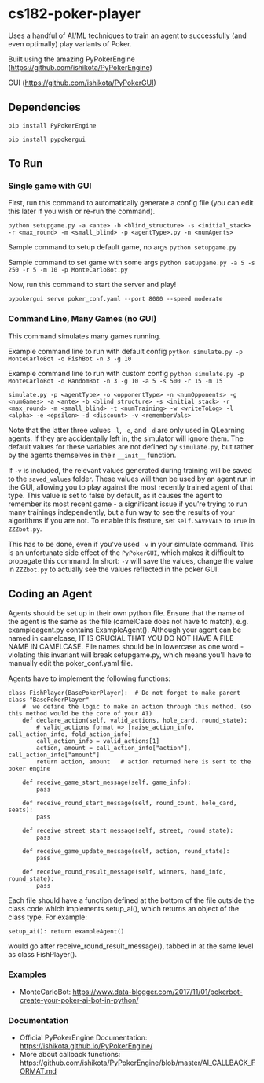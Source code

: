 # cs182-poker-player

Uses a handful of AI/ML techniques to train an agent to successfully (and even optimally) play variants of Poker.

Built using the amazing PyPokerEngine (https://github.com/ishikota/PyPokerEngine)

GUI (https://github.com/ishikota/PyPokerGUI)

## Dependencies
`pip install PyPokerEngine`

`pip install pypokergui`

## To Run
### Single game with GUI
First, run this command to automatically generate a config file (you can edit this later if you wish or re-run the command).

`python setupgame.py -a <ante> -b <blind_structure> -s <initial_stack> -r <max_round> -m <small_blind> -p <agentType>.py -n <numAgents>`

Sample command to setup default game, no args
`python setupgame.py`

Sample command to set game with some args
`python setupgame.py -a 5 -s 250 -r 5 -m 10 -p MonteCarloBot.py`


Now, run this command to start the server and play!

`pypokergui serve poker_conf.yaml --port 8000 --speed moderate`
### Command Line, Many Games (no GUI)
This command simulates many games running.

Example command line to run with default config
`python simulate.py -p MonteCarloBot -o FishBot -n 3 -g 10`

Example command line to run with custom config
`python simulate.py -p MonteCarloBot -o RandomBot -n 3 -g 10 -a 5 -s 500 -r 15 -m 15`

`simulate.py -p <agentType> -o <opponentType> -n <numOpponents> -g <numGames> -a <ante> -b <blind_structure> -s <initial_stack> -r <max_round> -m <small_blind> -t <numTraining> -w <writeToLog> -l <alpha> -e <epsilon> -d <discount> -v <rememberVals>`

Note that the latter three values `-l`, `-e`, and `-d` are only used in QLearning agents. If they are accidentally left in, the simulator will ignore them. The default values for these variables are not defined by `simulate.py`, but rather by the agents themselves in their `__init__` function.

If `-v` is included, the relevant values generated during training will be saved to the `saved_values` folder. These values will then be used by an agent run in the GUI, allowing you to play against the most recently trained agent of that type. This value is set to false by default, as it causes the agent to remember its most recent game - a significant issue if you're trying to run many trainings independently, but a fun way to see the results of your algorithms if you are not. To enable this feature, set `self.SAVEVALS` to `True` in `ZZZbot.py`.

This has to be done, even if you've used `-v` in your simulate command. This is an unfortunate side effect of the `PyPokerGUI`, which makes it difficult to propagate this command. In short: `-v` will save the values, change the value in `ZZZbot.py` to actually see the values reflected in the poker GUI.

## Coding an Agent
Agents should be set up in their own python file. Ensure that the name of the agent is the same as the file (camelCase does not have to match), e.g. exampleagent.py contains ExampleAgent(). Although your agent can be named in camelcase, IT IS CRUCIAL THAT YOU DO NOT HAVE A FILE NAME IN CAMELCASE. File names should be in lowercase as one word - violating this invariant will break setupgame.py, which means you'll have to manually edit the poker_conf.yaml file.

Agents have to implement the following functions:
~~~~
class FishPlayer(BasePokerPlayer):  # Do not forget to make parent class "BasePokerPlayer"
    #  we define the logic to make an action through this method. (so this method would be the core of your AI)
    def declare_action(self, valid_actions, hole_card, round_state):
        # valid_actions format => [raise_action_info, call_action_info, fold_action_info]
        call_action_info = valid_actions[1]
        action, amount = call_action_info["action"], call_action_info["amount"]
        return action, amount   # action returned here is sent to the poker engine

    def receive_game_start_message(self, game_info):
        pass

    def receive_round_start_message(self, round_count, hole_card, seats):
        pass

    def receive_street_start_message(self, street, round_state):
        pass

    def receive_game_update_message(self, action, round_state):
        pass

    def receive_round_result_message(self, winners, hand_info, round_state):
        pass
~~~~

Each file should have a function defined at the bottom of the file outside the class code which implements setup_ai(), which returns an object of the class type. For example:

`setup_ai(): return exampleAgent()`

would go after receive_round_result_message(), tabbed in at the same level as class FishPlayer().

### Examples
- MonteCarloBot: https://www.data-blogger.com/2017/11/01/pokerbot-create-your-poker-ai-bot-in-python/

### Documentation
- Official PyPokerEngine Documentation: https://ishikota.github.io/PyPokerEngine/
- More about callback functions: https://github.com/ishikota/PyPokerEngine/blob/master/AI_CALLBACK_FORMAT.md
